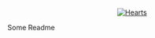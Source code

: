 <p align="center">
	<br>
    <a href="http://github.com/romainmenke/hearts"><img src="https://rawgithub.com/romainmenke/hearts/master/db/heart/github.com/romainmenke/go-hello.svg" alt="Hearts" /></a>
</p>

Some Readme
